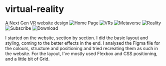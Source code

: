 # virtual-reality
A Next Gen VR website design
![Home Page](https://github.com/user-attachments/assets/5d80ac42-795f-465e-976b-460bba9c1615)
![VRs](https://github.com/user-attachments/assets/725f9095-1938-4b77-88a9-799530cc764a)
![Metaverse](https://github.com/user-attachments/assets/fa9bbc0a-e4e2-49fd-a4ac-75ec9a02abe5)
![Reality](https://github.com/user-attachments/assets/fe257c07-00b7-494b-8e7e-7b164b22a281)
![Subscribe](https://github.com/user-attachments/assets/c37beaeb-5e86-485b-bc6f-17197f215c03)
![Download](https://github.com/user-attachments/assets/7fca6c62-77ae-4f39-b335-1bc7aa401a10)

I started on the website, section by section. I did the basic layout and styling, coming to the better effects in the end. I analysed the Figma file for the colours, structure and positioning and tried recreating them as such in the website. For the layout, I've mostly used Flexbox and CSS positioning, and a little bit of Grid.
